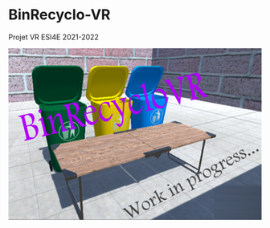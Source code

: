 # BinRecyclo-VR
Projet VR ESI4E 2021-2022

![alt text](https://github.com/GhislainSamy/BinRecyclo-VR/blob/main/Assets/MesAssets/logo.png?raw=true)
